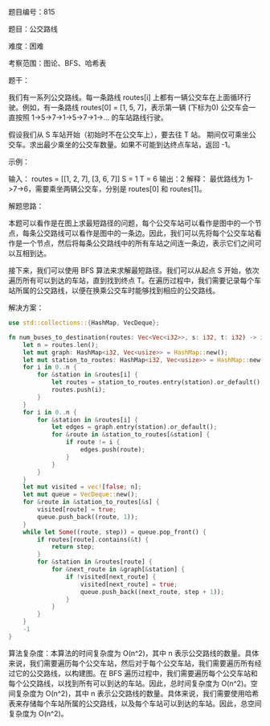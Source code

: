 题目编号：815

题目：公交路线

难度：困难

考察范围：图论、BFS、哈希表

题干：

我们有一系列公交路线。每一条路线 routes[i] 上都有一辆公交车在上面循环行驶。例如，有一条路线 routes[0] = [1, 5, 7]，表示第一辆 (下标为0) 公交车会一直按照 1->5->7->1->5->7->1->... 的车站路线行驶。

假设我们从 S 车站开始（初始时不在公交车上），要去往 T 站。 期间仅可乘坐公交车。求出最少乘坐的公交车数量。如果不可能到达终点车站，返回 -1。

示例：

输入：
routes = [[1, 2, 7], [3, 6, 7]]
S = 1
T = 6
输出：2
解释：
最优路线为 1->7->6，需要乘坐两辆公交车，分别是 routes[0] 和 routes[1]。

解题思路：

本题可以看作是在图上求最短路径的问题，每个公交车站可以看作是图中的一个节点，每条公交路线可以看作是图中的一条边。因此，我们可以先将每个公交车站看作是一个节点，然后将每条公交路线中的所有车站之间连一条边，表示它们之间可以互相到达。

接下来，我们可以使用 BFS 算法来求解最短路径。我们可以从起点 S 开始，依次遍历所有可以到达的车站，直到找到终点 T。在遍历过程中，我们需要记录每个车站所属的公交路线，以便在换乘公交车时能够找到相应的公交路线。

解决方案：

```rust
use std::collections::{HashMap, VecDeque};

fn num_buses_to_destination(routes: Vec<Vec<i32>>, s: i32, t: i32) -> i32 {
    let n = routes.len();
    let mut graph: HashMap<i32, Vec<usize>> = HashMap::new();
    let mut station_to_routes: HashMap<i32, Vec<usize>> = HashMap::new();
    for i in 0..n {
        for &station in &routes[i] {
            let routes = station_to_routes.entry(station).or_default();
            routes.push(i);
        }
    }
    for i in 0..n {
        for &station in &routes[i] {
            let edges = graph.entry(station).or_default();
            for &route in &station_to_routes[&station] {
                if route != i {
                    edges.push(route);
                }
            }
        }
    }
    let mut visited = vec![false; n];
    let mut queue = VecDeque::new();
    for &route in &station_to_routes[&s] {
        visited[route] = true;
        queue.push_back((route, 1));
    }
    while let Some((route, step)) = queue.pop_front() {
        if routes[route].contains(&t) {
            return step;
        }
        for &station in &routes[route] {
            for &next_route in &graph[&station] {
                if !visited[next_route] {
                    visited[next_route] = true;
                    queue.push_back((next_route, step + 1));
                }
            }
        }
    }
    -1
}
```

算法复杂度：本算法的时间复杂度为 O(n^2)，其中 n 表示公交路线的数量。具体来说，我们需要遍历每个公交车站，然后对于每个公交车站，我们需要遍历所有经过它的公交路线，以构建图。在 BFS 遍历过程中，我们需要遍历每个公交车站和每个公交路线，以找到所有可以到达的车站。因此，总时间复杂度为 O(n^2)。空间复杂度为 O(n^2)，其中 n 表示公交路线的数量。具体来说，我们需要使用哈希表来存储每个车站所属的公交路线，以及每个车站可以到达的车站。因此，总空间复杂度为 O(n^2)。